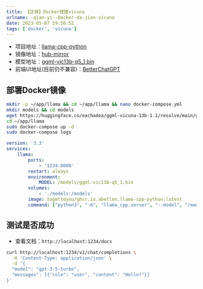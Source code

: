```yaml
---
title: 【迁移】Docker搭建vicuna
urlname: -qian-yi--Docker-da-jian-vicuna
date: 2023-05-07 19:50:52
tags: ['docker', 'vicuna']
---
```

+ 项目地址：[llama-cpp-python](https://github.com/abetlen/llama-cpp-python/pkgs/container/llama-cpp-python)
+ 镜像地址：[hub-mirror](https://github.com/togettoyou/hub-mirror)
+ 模型地址：[ggml-vic13b-q5_1.bin](https://huggingface.co/eachadea/ggml-vicuna-13b-1.1/resolve/main/ggml-vic13b-q5_1.bin)
+ 前端UI地址(目前仍不兼容)：[BetterChatGPT](https://github.com/Limourli-liu/BetterChatGPT)
## 部署Docker镜像
```bash
mkdir -p ~/app/llama && cd ~/app/llama && nano docker-compose.yml
mkdir models && cd models
wget https://huggingface.co/eachadea/ggml-vicuna-13b-1.1/resolve/main/ggml-vic13b-q5_1.bin
cd ~/app/llama
sudo docker-compose up -d
sudo docker-compose logs
```
```yml
version: '3.3'
services:
    llama:
        ports:
            - '1234:8000'
        restart: always
        environment:
            MODEL: /models/ggml-vic13b-q5_1.bin
        volumes:
            - './models:/models'
        image: togettoyou/ghcr.io.abetlen.llama-cpp-python:latest
        command: ["python3", "-m", "llama_cpp.server", "--model", "/models/ggml-vic13b-q5_1.bin"]
```
## 测试是否成功
+ 查看文档：`http://localhost:1234/docs`
```bash
curl http://localhost:1234/v1/chat/completions \
  -H 'Content-Type: application/json' \
  -d '{
  "model": "gpt-3.5-turbo",
  "messages": [{"role": "user", "content": "Hello!"}]
}'
```